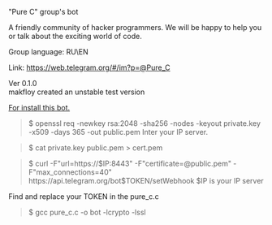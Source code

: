 "Pure C" group's bot

A friendly community of hacker programmers. We will be happy to help you or talk about the exciting world of code.

Group language: RU\EN

Link: https://web.telegram.org/#/im?p=@Pure_C

Ver 0.1.0         
makfloy created an unstable test version

<u>For install this bot.</u>
>$ openssl req -newkey rsa:2048 -sha256 -nodes -keyout private.key -x509 -days 365 -out public.pem
Inter your IP server.

>$ cat private.key public.pem > cert.pem

>$ curl  -F"url=https://$IP:8443" -F"certificate=@public.pem" -F"max_connections=40" https://api.telegram.org/bot$TOKEN/setWebhook
$IP is your IP server

Find and replace your TOKEN in the pure_c.c

>$ gcc pure_c.c -o bot -lcrypto -lssl
